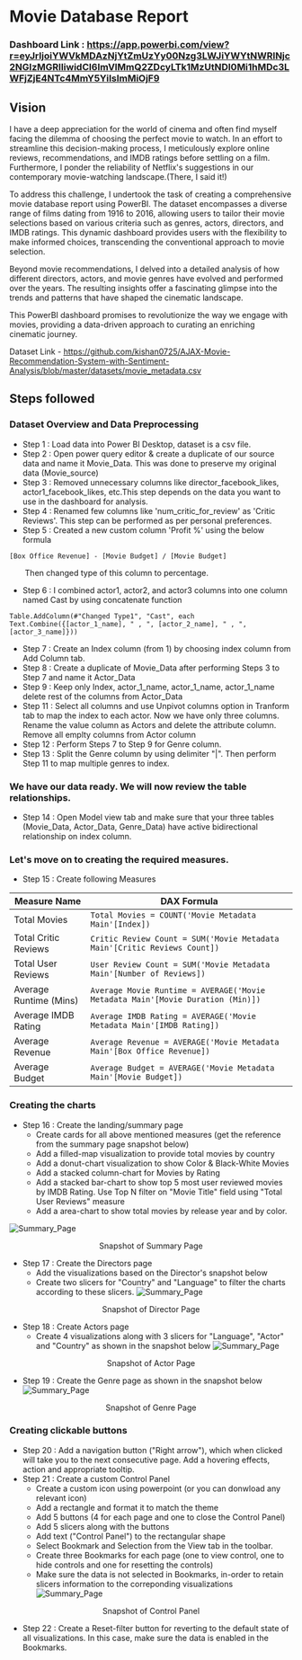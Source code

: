 
# Movie Database Report

### Dashboard Link : https://app.powerbi.com/view?r=eyJrIjoiYWVkMDAzNjYtZmUzYy00Nzg3LWJiYWYtNWRlNjc2NGIzMGRlIiwidCI6ImVlMmQ2ZDcyLTk1MzUtNDI0Mi1hMDc3LWFjZjE4NTc4MmY5YiIsImMiOjF9

## Vision


I have a deep appreciation for the world of cinema and often find myself facing the dilemma of choosing the perfect movie to watch. In an effort to streamline this decision-making process, I meticulously explore online reviews, recommendations, and IMDB ratings before settling on a film. Furthermore, I ponder the reliability of Netflix's suggestions in our contemporary movie-watching landscape.(There, I said it!)

To address this challenge, I undertook the task of creating a comprehensive movie database report using PowerBI. The dataset encompasses a diverse range of films dating from 1916 to 2016, allowing users to tailor their movie selections based on various criteria such as genres, actors, directors, and IMDB ratings. This dynamic dashboard provides users with the flexibility to make informed choices, transcending the conventional approach to movie selection.

Beyond movie recommendations, I delved into a detailed analysis of how different directors, actors, and movie genres have evolved and performed over the years. The resulting insights offer a fascinating glimpse into the trends and patterns that have shaped the cinematic landscape.

This PowerBI dashboard promises to revolutionize the way we engage with movies, providing a data-driven approach to curating an enriching cinematic journey.


Dataset Link - https://github.com/kishan0725/AJAX-Movie-Recommendation-System-with-Sentiment-Analysis/blob/master/datasets/movie_metadata.csv



## Steps followed 

### Dataset Overview and Data Preprocessing

- Step 1 : Load data into Power BI Desktop, dataset is a csv file.
- Step 2 : Open power query editor & create a duplicate of our source data and name it Movie_Data. This was done to preserve my original data (Movie_source)
- Step 3 : Removed unnecessary columns like director_facebook_likes, actor1_facebook_likes, etc.This step depends on the data you want to use in the dashboard for analysis.
- Step 4 : Renamed few columns like 'num_critic_for_review' as 'Critic Reviews'. This step can be performed as per personal preferences.
- Step 5 : Created a new custom column 'Profit %' using the below formula
```
[Box Office Revenue] - [Movie Budget] / [Movie Budget]
```
&nbsp;&nbsp;&nbsp;&nbsp;&nbsp;&nbsp; Then changed type of this column to percentage. 

- Step 6 : I combined actor1, actor2, and actor3 columns into one column named Cast by using concatenate function

```
Table.AddColumn(#"Changed Type1", "Cast", each Text.Combine({[actor_1_name], " , ", [actor_2_name], " , ", [actor_3_name]}))
```

- Step 7 : Create an Index column (from 1) by choosing index column from Add Column tab. 
- Step 8 : Create a duplicate of Movie_Data after performing Steps 3 to Step 7 and name it Actor_Data
- Step 9 : Keep only Index, actor_1_name, actor_1_name, actor_1_name delete rest of the columns from Actor_Data
- Step 11 : Select all columns and use Unpivot columns option in Tranform tab to map the index to each actor. Now we have only three columns. Rename the value column as Actors and delete the attribute column. Remove all emplty columns from Actor column
- Step 12 : Perform Steps 7 to Step 9 for Genre column.
- Step 13 : Split the Genre column by using delimiter "|". Then perform Step 11 to map multiple genres to index.

### We have our data ready. We will now review the table relationships. 

- Step 14 : Open Model view tab and make sure that your three tables (Movie_Data, Actor_Data, Genre_Data) have active bidirectional relationship on index column.

### Let's move on to creating the required measures. 

- Step 15 : Create following Measures

| Measure Name | DAX Formula |
| --------     | -------     |
| Total Movies      | ```Total Movies = COUNT('Movie Metadata Main'[Index])```        |
| Total Critic Reviews     | ```Critic Review Count = SUM('Movie Metadata Main'[Critic Reviews Count]) ```         |
| Total User Reviews     | ```User Review Count = SUM('Movie Metadata Main'[Number of Reviews])```         |
| Average Runtime (Mins)        | ```Average Movie Runtime = AVERAGE('Movie Metadata Main'[Movie Duration (Min)]) ```       |
| Average IMDB Rating        | ```Average IMDB Rating = AVERAGE('Movie Metadata Main'[IMDB Rating])```       |
| Average Revenue        | ```Average Revenue = AVERAGE('Movie Metadata Main'[Box Office Revenue])```        |
| Average Budget        | ```Average Budget = AVERAGE('Movie Metadata Main'[Movie Budget]) ```        |

### Creating the charts

- Step 16 : Create the landing/summary page
    -   Create cards for all above mentioned measures (get the reference from the summary page snapshot below)
    - Add a filled-map visualization to provide total movies by country
    - Add a donut-chart visualization to show Color & Black-White Movies
    - Add a stacked column-chart for Movies by Rating
    - Add a stacked bar-chart to show top 5 most user reviewed movies by IMDB Rating. Use Top N filter on "Movie Title" field using "Total User Reviews" measure
    - Add a area-chart to show total movies by release year and by color.

![Summary_Page](https://raw.githubusercontent.com/nikunjachoure/movie_database_report/main/summary.png)
<p align="center">Snapshot of Summary Page</p>

- Step 17 : Create the Directors page
    - Add the visualizations based on the Director's snapshot below
    - Create two slicers for "Country" and "Language" to filter the charts according to these slicers.
![Summary_Page](https://github.com/nikunjachoure/movie_database_report/blob/main/directors.png?raw=true)
<p align="center">Snapshot of Director Page</p>

- Step 18 : Create Actors page
    - Create 4 visualizations along with 3 slicers for "Language", "Actor" and "Country" as shown in the snapshot below
![Summary_Page](https://github.com/nikunjachoure/movie_database_report/blob/main/actors.png?raw=true)
<p align="center">Snapshot of Actor Page</p>

- Step 19 : Create the Genre page as shown in the snapshot below
![Summary_Page](https://github.com/nikunjachoure/movie_database_report/blob/main/genre.png?raw=true)
<p align="center">Snapshot of Genre Page</p>

### Creating clickable buttons
- Step 20 : Add a navigation button ("Right arrow"), which when clicked will take you to the next consecutive page. Add a hovering effects, action and appropriate tooltip.
- Step 21 : Create a custom Control Panel
    - Create a custom icon using powerpoint (or you can donwload any relevant icon)
    - Add a rectangle and format it to match the theme
    - Add 5 buttons (4 for each page and one to close the Control Panel)
    - Add 5 slicers along with the buttons
    - Add text ("Control Panel") to the rectangular shape
    - Select Bookmark and Selection from the View tab in the toolbar. 
    - Create three Bookmarks for each page (one to view control, one to hide controls and one for resetting the controls)
    - Make sure the data is not selected in Bookmarks, in-order to retain slicers information to the correponding visualizations
![Summary_Page](https://github.com/nikunjachoure/movie_database_report/blob/main/control_panel.png?raw=true)
<p align="center">Snapshot of Control Panel</p>

- Step 22 : Create a Reset-filter button for reverting to the default state of all visualizations. In this case, make sure the data is enabled in the Bookmarks.


